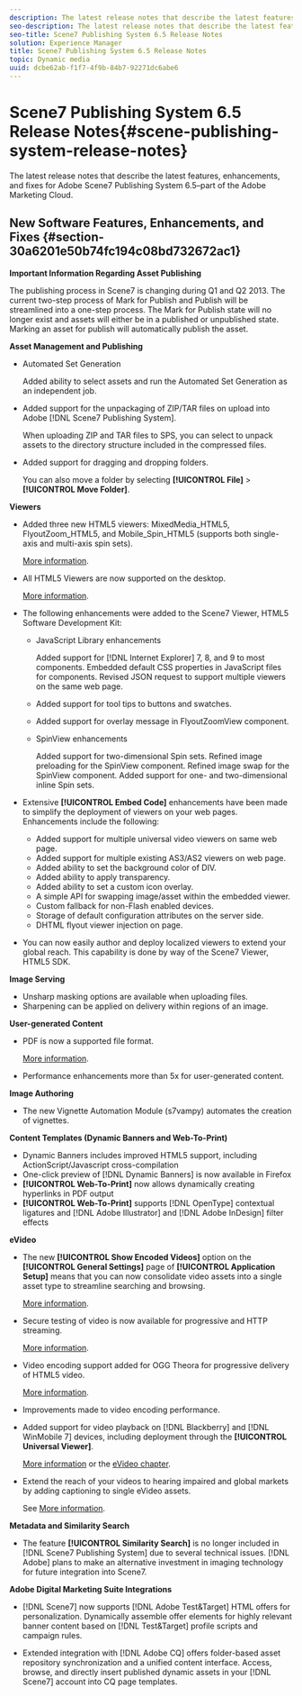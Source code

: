 ```yaml
---
description: The latest release notes that describe the latest features, enhancements, and fixes for Adobe Scene7 Publishing System 6.5–part of the Adobe Marketing Cloud.
seo-description: The latest release notes that describe the latest features, enhancements, and fixes for Adobe Scene7 Publishing System 6.5–part of the Adobe Marketing Cloud.
seo-title: Scene7 Publishing System 6.5 Release Notes
solution: Experience Manager
title: Scene7 Publishing System 6.5 Release Notes
topic: Dynamic media
uuid: dcbe62ab-f1f7-4f9b-84b7-92271dc6abe6
---
```


# Scene7 Publishing System 6.5 Release Notes{#scene-publishing-system-release-notes}

The latest release notes that describe the latest features, enhancements, and fixes for Adobe Scene7 Publishing System 6.5–part of the Adobe Marketing Cloud.

## New Software Features, Enhancements, and Fixes {#section-30a6201e50b74fc194c08bd732672ac1}

**Important Information Regarding Asset Publishing**

The publishing process in Scene7 is changing during Q1 and Q2 2013. The current two-step process of Mark for Publish and Publish will be streamlined into a one-step process. The Mark for Publish state will no longer exist and assets will either be in a published or unpublished state. Marking an asset for publish will automatically publish the asset. 

**Asset Management and Publishing**

* Automated Set Generation

  Added ability to select assets and run the Automated Set Generation as an independent job. 
* Added support for the unpackaging of ZIP/TAR files on upload into Adobe [!DNL Scene7 Publishing System].

  When uploading ZIP and TAR files to SPS, you can select to unpack assets to the directory structure included in the compressed files. 

* Added support for dragging and dropping folders.

  You can also move a folder by selecting **[!UICONTROL File]** > **[!UICONTROL Move Folder]**.

**Viewers**

* Added three new HTML5 viewers: MixedMedia_HTML5, FlyoutZoom_HTML5, and Mobile_Spin_HTML5 (supports both single-axis and multi-axis spin sets).

  [More information](http://help.adobe.com/en_US/scene7/using/WS6E593DEA-7D81-4cd6-84B0-85E8BB274176.html#WS1c46793299cf21d77e926d1613177f0a020-8000.html). 
* All HTML5 Viewers are now supported on the desktop.

  [More information](http://help.adobe.com/en_US/scene7/using/WS6E593DEA-7D81-4cd6-84B0-85E8BB274176.html#WS1c46793299cf21d77e926d1613177f0a020-8000.html). 
* The following enhancements were added to the Scene7 Viewer, HTML5 Software Development Kit:

    * JavaScript Library enhancements

      Added support for [!DNL Internet Explorer] 7, 8, and 9 to most components. Embedded default CSS properties in JavaScript files for components. Revised JSON request to support multiple viewers on the same web page. 
    * Added support for tool tips to buttons and swatches. 
    * Added support for overlay message in FlyoutZoomView component. 
    * SpinView enhancements

      Added support for two-dimensional Spin sets. Refined image preloading for the SpinView component. Refined image swap for the SpinView component. Added support for one- and two-dimensional inline Spin sets.

* Extensive **[!UICONTROL Embed Code]** enhancements have been made to simplify the deployment of viewers on your web pages. Enhancements include the following:

    * Added support for multiple universal video viewers on same web page. 
    * Added support for multiple existing AS3/AS2 viewers on web page. 
    * Added ability to set the background color of DIV. 
    * Added ability to apply transparency. 
    * Added ability to set a custom icon overlay. 
    * A simple API for swapping image/asset within the embedded viewer. 
    * Custom fallback for non-Flash enabled devices. 
    * Storage of default configuration attributes on the server side. 
    * DHTML flyout viewer injection on page. 

* You can now easily author and deploy localized viewers to extend your global reach. This capability is done by way of the Scene7 Viewer, HTML5 SDK.

**Image Serving**

* Unsharp masking options are available when uploading files. 
* Sharpening can be applied on delivery within regions of an image.

**User-generated Content**

* PDF is now a supported file format.

  [More information](http://help.adobe.com/en_US/scene7/using/WSe8b0455615e2dc47-2df907a712f31201b35-8000.html). 
* Performance enhancements more than 5x for user-generated content.

**Image Authoring**

* The new Vignette Automation Module (s7vampy) automates the creation of vignettes.

**Content Templates (Dynamic Banners and Web-To-Print)**

* Dynamic Banners includes improved HTML5 support, including ActionScript/Javascript cross-compilation 
* One-click preview of [!DNL Dynamic Banners] is now available in Firefox 
* **[!UICONTROL Web-To-Print]** now allows dynamically creating hyperlinks in PDF output 
* **[!UICONTROL Web-To-Print]** supports [!DNL OpenType] contextual ligatures and [!DNL Adobe Illustrator] and [!DNL Adobe InDesign] filter effects

**eVideo**

* The new **[!UICONTROL Show Encoded Videos]** option on the **[!UICONTROL General Settings]** page of **[!UICONTROL Application Setup]** means that you can now consolidate video assets into a single asset type to streamline searching and browsing.

  [More information](http://help.adobe.com/en_US/scene7/using/WSCCBA9D3A-06A3-4f29-AF6B-36CBB2A655F1.html). 

* Secure testing of video is now available for progressive and HTTP streaming.

  [More information](http://help.adobe.com/en_US/scene7/using/WSd968ca97bf01df72-5efde3a123268dd80f5-8000.html). 
* Video encoding support added for OGG Theora for progressive delivery of HTML5 video.

  [More information](http://help.adobe.com/en_US/scene7/using/WSE86ACF2B-BD50-4c48-A1D7-9CD4405B62D0.html#WS1c46793299cf21d7-39fae9c1131ba8968f7-7fff.html). 
* Improvements made to video encoding performance. 
* Added support for video playback on [!DNL Blackberry] and [!DNL WinMobile 7] devices, including deployment through the **[!UICONTROL Universal Viewer]**.

  [More information](http://help.adobe.com/en_US/scene7/using/WS6E593DEA-7D81-4cd6-84B0-85E8BB274176.html#WS1c46793299cf21d77e926d1613177f0a020-8000.html) or the [eVideo chapter](http://help.adobe.com/en_US/scene7/using/WS53492AE1-6029-45d8-BF80-F4B5CF33EB08.html). 

* Extend the reach of your videos to hearing impaired and global markets by adding captioning to single eVideo assets.

  See [More information](http://help.adobe.com/en_US/scene7/using/WS98ca2e6790647c06-6f6f53e137b959f094-8000.html).

**Metadata and Similarity Search**

* The feature **[!UICONTROL Similarity Search]** is no longer included in [!DNL Scene7 Publishing System] due to several technical issues. [!DNL Adobe] plans to make an alternative investment in imaging technology for future integration into Scene7.

**Adobe Digital Marketing Suite Integrations**

* [!DNL Scene7] now supports [!DNL Adobe Test&Target] HTML offers for personalization. Dynamically assemble offer elements for highly relevant banner content based on [!DNL Test&Target] profile scripts and campaign rules. 

* Extended integration with [!DNL Adobe CQ] offers folder-based asset repository synchronization and a unified content interface. Access, browse, and directly insert published dynamic assets in your [!DNL Scene7] account into CQ page templates.

